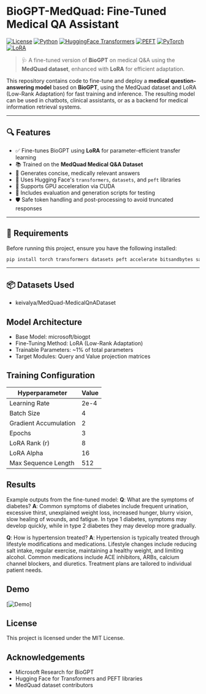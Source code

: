 # BioGPT-MedQuad: Fine-Tuned Medical QA Assistant

[![License](https://img.shields.io/badge/license-MIT-blue)](https://opensource.org/licenses/MIT)
[![Python](https://img.shields.io/badge/python-3.8+-blue.svg)](https://www.python.org/)
[![HuggingFace Transformers](https://img.shields.io/badge/transformers-%204.52.4-orange)](https://github.com/huggingface/transformers)
[![PEFT](https://img.shields.io/badge/peft-0.15.0-red)](https://github.com/huggingface/peft)
[![PyTorch](https://img.shields.io/badge/pytorch-2.7.0+cu128-green)](https://pytorch.org/)
[![LoRA](https://img.shields.io/badge/technique-LoRA-purple)](https://arxiv.org/abs/2106.10169)

> 🩺 A fine-tuned version of **BioGPT** on medical Q&A using the **MedQuad dataset**, enhanced with **LoRA** for efficient adaptation.

This repository contains code to fine-tune and deploy a **medical question-answering model** based on **BioGPT**, using the MedQuad dataset and LoRA (Low-Rank Adaptation) for fast training and inference. The resulting model can be used in chatbots, clinical assistants, or as a backend for medical information retrieval systems.

---

## 🔍 Features

- ✅ Fine-tunes BioGPT using **LoRA** for parameter-efficient transfer learning
- 📚 Trained on the **MedQuad Medical Q&A Dataset**
- 💬 Generates concise, medically relevant answers
- 🧠 Uses Hugging Face's `transformers`, `datasets`, and `peft` libraries
- 🚀 Supports GPU acceleration via CUDA
- 🧪 Includes evaluation and generation scripts for testing
- 🛡️ Safe token handling and post-processing to avoid truncated responses

---

## 🧰 Requirements

Before running this project, ensure you have the following installed:

```bash
pip install torch transformers datasets peft accelerate bitsandbytes safetensors gradio
```

---

## 📦 Datasets Used

- keivalya/MedQuad-MedicalQnADataset

## Model Architecture

- Base Model: microsoft/biogpt
- Fine-Tuning Method: LoRA (Low-Rank Adaptation)
- Trainable Parameters: ~1% of total parameters
- Target Modules: Query and Value projection matrices

## Training Configuration

| Hyperparameter        | Value       |
|-----------------------|-------------|
| Learning Rate         | 2e-4        |
| Batch Size            | 4           |
| Gradient Accumulation | 2           |
| Epochs                | 3           |
| LoRA Rank (r)         | 8           |
| LoRA Alpha            | 16          |
| Max Sequence Length   | 512         |

## Results

Example outputs from the fine-tuned model:
**Q**: What are the symptoms of diabetes?
**A**: Common symptoms of diabetes include frequent urination, excessive thirst, unexplained weight loss, increased hunger, blurry vision, slow healing of wounds, and fatigue. In type 1 diabetes, symptoms may develop quickly, while in type 2 diabetes they may develop more gradually.

**Q**: How is hypertension treated?
**A**: Hypertension is typically treated through lifestyle modifications and medications. Lifestyle changes include reducing salt intake, regular exercise, maintaining a healthy weight, and limiting alcohol. Common medications include ACE inhibitors, ARBs, calcium channel blockers, and diuretics. Treatment plans are tailored to individual patient needs.

## Demo
[![Demo](demo.png)]

## License

This project is licensed under the MIT License.

## Acknowledgements

- Microsoft Research for BioGPT
- Hugging Face for Transformers and PEFT libraries
- MedQuad dataset contributors
